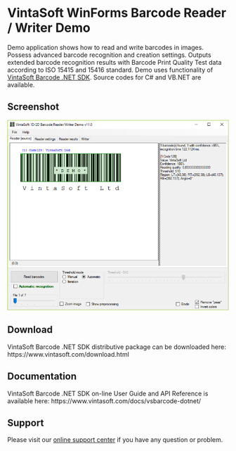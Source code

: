 <h1>VintaSoft WinForms Barcode Reader / Writer Demo</h1>

Demo application shows how to read and write barcodes in images. Possess advanced barcode recognition and creation settings. Outputs extended barcode recognition results with Barcode Print Quality Test data according to ISO 15415 and 15416 standard. Demo uses functionality of <a href="https://www.vintasoft.com/vsbarcode-dotnet-index.html">VintaSoft Barcode .NET SDK</a>. Source codes for C# and VB.NET are available.

<h2>Screenshot</h2>
<img src="vintasoft-barcode-reader-writer-demo.png" alt="VintaSoft Barcode Reader / Writer Demo">


<h2>Download</h2>
VintaSoft Barcode .NET SDK distributive package can be downloaded here: https://www.vintasoft.com/download.html


<h2>Documentation</h2>
VintaSoft Barcode .NET SDK on-line User Guide and API Reference is available here: https://www.vintasoft.com/docs/vsbarcode-dotnet/


<h2>Support</h2>
Please visit our <a href="https://www.vintasoft.com/support/">online support center</a> if you have any question or problem.
